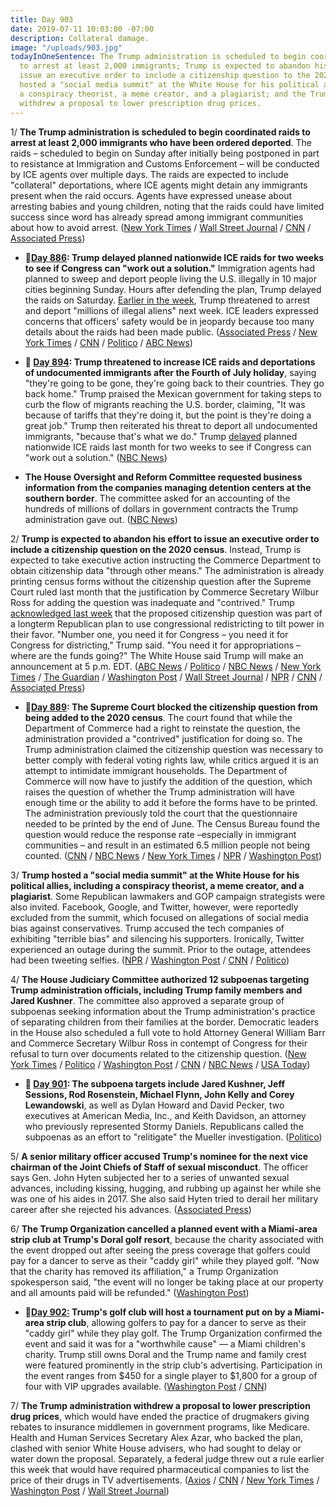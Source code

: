 ```yaml
---
title: Day 903
date: 2019-07-11 10:03:00 -07:00
description: Collateral damage.
image: "/uploads/903.jpg"
todayInOneSentence: The Trump administration is scheduled to begin coordinated raids
  to arrest at least 2,000 immigrants; Trump is expected to abandon his effort to
  issue an executive order to include a citizenship question to the 2020 census; Trump
  hosted a "social media summit" at the White House for his political allies, including
  a conspiracy theorist, a meme creator, and a plagiarist; and the Trump administration
  withdrew a proposal to lower prescription drug prices.
---
```


1/ **The Trump administration is scheduled to begin coordinated raids to arrest at least 2,000 immigrants who have been ordered deported**. The raids – scheduled to begin on Sunday after initially being postponed in part to resistance at Immigration and Customs Enforcement – will be conducted by ICE agents over multiple days. The raids are expected to include "collateral" deportations, where ICE agents might detain any immigrants present when the raid occurs. Agents have expressed unease about arresting babies and young children, noting that the raids could have limited success since word has already spread among immigrant communities about how to avoid arrest. ([New York Times](https://www.nytimes.com/2019/07/11/us/politics/ice-families-deport.html) / [Wall Street Journal](https://www.wsj.com/articles/ice-to-launch-round-up-of-undocumented-immigrants-sunday-11562849273) / [CNN](https://www.cnn.com/2019/07/11/politics/ice-raids-undocumented-immigrants/index.html) / [Associated Press](https://apnews.com/040b015baf0b4292bc141cd888df6602))

* **📌[Day 886](https://whatthefuckjusthappenedtoday.com/2019/06/24/day-886/#2-trump-delayed-planned-nationwide-i): Trump delayed planned nationwide ICE raids for two weeks to see if Congress can "work out a solution."** Immigration agents had planned to sweep and deport people living the U.S. illegally in 10 major cities beginning Sunday. Hours after defending the plan, Trump delayed the raids on Saturday. [Earlier in the week](https://whatthefuckjusthappenedtoday.com/2019/06/18/day-880/#1-trump-threatened-to-arrest-and-dep), Trump threatened to arrest and deport "millions of illegal aliens" next week. ICE leaders expressed concerns that officers' safety would be in jeopardy because too many details about the raids had been made public. ([Associated Press](https://apnews.com/70c173c8d213438e9fbef4d1f2bba07b) / [New York Times](https://www.nytimes.com/2019/06/22/us/politics/trump-ice-raids.html) / [CNN](https://www.cnn.com/2019/06/22/politics/ice-raids-sunday-10-cities-donald-trump-defends-arrests/index.html) / [Politico](https://www.politico.com/story/2019/06/22/trump-defends-immigration-actions-1376706) / [ABC News](https://abcnews.go.com/Politics/president-trump-hold-off-deportation-raids-weeks/story?id=63880563))

* **📌 [Day 894](https://whatthefuckjusthappenedtoday.com/2019/07/02/day-894/#4-trump-threatened-to-increase-ice-r): Trump threatened to increase ICE raids and deportations of undocumented immigrants after the Fourth of July holiday**, saying "they're going to be gone, they're going back to their countries. They go back home." Trump praised the Mexican government for taking steps to curb the flow of migrants reaching the U.S. border, claiming, "It was because of tariffs that they're doing it, but the point is they're doing a great job." Trump then reiterated his threat to deport all undocumented immigrants, "because that's what we do." Trump [delayed](https://whatthefuckjusthappenedtoday.com/2019/06/24/day-886/#2-trump-delayed-planned-nationwide-i) planned nationwide ICE raids last month for two weeks to see if Congress can "work out a solution." ([NBC News](https://www.nbcnews.com/politics/donald-trump/trump-says-more-deportations-ahead-after-independence-day-n1025516))

* **The House Oversight and Reform Committee requested business information from the companies managing detention centers at the southern border**. The committee asked for an accounting of the hundreds of millions of dollars in government contracts the Trump administration gave out. ([NBC News](https://www.nbcnews.com/politics/congress/house-democrats-seek-documents-profit-companies-detaining-migrants-n1028591))

2/ **Trump is expected to abandon his effort to issue an executive order to include a citizenship question on the 2020 census**. Instead, Trump is expected to take executive action instructing the Commerce Department to obtain citizenship data "through other means." The administration is already printing census forms without the citizenship question after the Supreme Court ruled last month that the justification by Commerce Secretary Wilbur Ross for adding the question was inadequate and "contrived." Trump [acknowledged last week](https://www.theguardian.com/us-news/2019/jul/11/trump-census-citizenship-question-supreme-court) that the proposed citizenship question was part of a longterm Republican plan to use congressional redistricting to tilt power in their favor. "Number one, you need it for Congress – you need it for Congress for districting," Trump said. "You need it for appropriations – where are the funds going?" The White House said Trump will make an announcement at 5 p.m. EDT. ([ABC News](https://abcnews.go.com/Politics/trump-expected-announce-executive-action-adding-citizenship-question/story?id=64262805) / [Politico](https://www.politico.com/story/2019/07/11/trump-expected-to-take-executive-action-to-add-citizenship-question-to-census-1405893) / [NBC News](https://www.nbcnews.com/politics/donald-trump/trump-expected-order-citizenship-question-added-census-n1028656) / [New York Times](https://www.nytimes.com/2019/07/11/us/politics/census-executive-action.html) / [The Guardian](https://www.theguardian.com/us-news/2019/jul/11/trump-census-citizenship-question-supreme-court) / [Washington Post](https://www.washingtonpost.com/politics/trump-to-hold-news-conference-on-census-as-he-mulls-executive-action-to-add-a-citizenship-question/2019/07/11/c0eb7cb6-a3c8-11e9-b8c8-75dae2607e60_story.html) / [Wall Street Journal](https://www.wsj.com/articles/trump-to-hold-news-conference-on-census-citizenship-question-11562845502) / [NPR](https://www.npr.org/2019/07/11/739858115/trump-expected-to-renew-push-for-census-citizenship-question-with-executive-acti) / [CNN](https://www.cnn.com/2019/07/11/politics/trump-census-executive-action/index.html) / [Associated Press](https://apnews.com/18db0fba2743496daeb27a92915bb260))

* **📌[Day 889](https://whatthefuckjusthappenedtoday.com/2019/06/27/day-889/#1-the-supreme-court-blocked-the-citi): The Supreme Court blocked the citizenship question from being added to the 2020 census**. The court found that while the Department of Commerce had a right to reinstate the question, the administration provided a "contrived" justification for doing so. The Trump administration claimed the citizenship question was necessary to better comply with federal voting rights law, while critics argued it is an attempt to intimidate immigrant households. The Department of Commerce will now have to justify the addition of the question, which raises the question of whether the Trump administration will have enough time or the ability to add it before the forms have to be printed. The administration previously told the court that the questionnaire needed to be printed by the end of June. The Census Bureau found the question would reduce the response rate –especially in immigrant communities – and result in an estimated 6.5 million people not being counted. ([CNN](https://www.cnn.com/2019/06/27/politics/census-supreme-court/index.html) / [NBC News](https://www.nbcnews.com/politics/supreme-court/supreme-court-tosses-citizenship-question-2020-census-forms-victory-democratic-n1014651) / [New York Times](https://www.nytimes.com/2019/06/27/us/politics/census-citizenship-question-supreme-court.html) / [NPR](https://www.npr.org/2019/06/27/717635291/supreme-court-leaves-citizenship-question-blocked-from-2020-census) / [Washington Post](https://www.washingtonpost.com/news/politics/wp/2019/06/27/in-mixed-ruling-supreme-court-blocks-census-citizenship-question-for-now-calling-trump-administrations-explanation-contrived/))

3/ **Trump hosted a "social media summit" at the White House for his political allies, including a conspiracy theorist, a meme creator, and a plagiarist**. Some Republican lawmakers and GOP campaign strategists were also invited. Facebook, Google, and Twitter, however, were reportedly excluded from the summit, which focused on allegations of social media bias against conservatives. Trump accused the tech companies of exhibiting "terrible bias" and silencing his supporters. Ironically, Twitter experienced an outage during the summit. Prior to the outage, attendees had been tweeting selfies. ([NPR](https://www.npr.org/2019/07/11/740579940/white-house-social-media-summit-leaves-out-key-players) / [Washington Post](https://www.washingtonpost.com/technology/2019/07/11/we-will-not-let-them-get-away-with-it-trump-threatens-social-media-ahead-white-house-summit/) / [CNN](https://www.cnn.com/2019/07/10/tech/white-house-social-media-summit/index.html) / [Politico](https://www.politico.com/story/2019/07/11/twitter-outage-white-house-summit-1408505))

4/ **The House Judiciary Committee authorized 12 subpoenas targeting Trump administration officials, including Trump family members and Jared Kushner**. The committee also approved a separate group of subpoenas seeking information about the Trump administration's practice of separating children from their families at the border. Democratic leaders in the House also scheduled a full vote to hold Attorney General William Barr and Commerce Secretary Wilbur Ross in contempt of Congress for their refusal to turn over documents related to the citizenship question. ([New York Times](https://www.nytimes.com/2019/07/11/us/politics/mueller-subpoena.html) / [Politico](https://www.politico.com/story/2019/07/11/house-judiciary-approves-subpoenas-for-12-key-mueller-witnesses-including-jared-kushner-1407428) / [Washington Post](https://www.washingtonpost.com/politics/house-panel-poised-to-subpoena-kushner-sessions-and-10-others-with-ties-to-trump/2019/07/11/01585dc2-a3cf-11e9-b8c8-75dae2607e60_story.html) / [CNN](https://www.cnn.com/2019/07/11/politics/jared-kushner-subpoena/index.html) / [NBC News](https://www.nbcnews.com/politics/congress/house-judiciary-committee-votes-authorize-subpoenas-trump-officials-n1028756) / [USA Today](https://www.usatoday.com/story/news/politics/2019/07/11/house-panel-approves-subpoenas-12-trump-aides-and-associates-kushner-enquirer-execs/1703085001/))

* **📌 [Day 901](https://whatthefuckjusthappenedtoday.com/2019/07/09/day-901/#5-the-house-judiciary-committee-will): The subpoena targets include Jared Kushner, Jeff Sessions, Rod Rosenstein, Michael Flynn, John Kelly and Corey Lewandowski**, as well as Dylan Howard and David Pecker, two executives at American Media, Inc., and Keith Davidson, an attorney who previously represented Stormy Daniels. Republicans called the subpoenas as an effort to "relitigate" the Mueller investigation. ([Politico](https://www.politico.com/story/2019/07/09/house-dems-prep-subpoenas-for-jared-kushner-jeff-sessions-and-10-other-mueller-witnesses-1402876))

5/ **A senior military officer accused Trump's nominee for the next vice chairman of the Joint Chiefs of Staff of sexual misconduct**. The officer says Gen. John Hyten subjected her to a series of unwanted sexual advances, including kissing, hugging, and rubbing up against her while she was one of his aides in 2017. She also said Hyten tried to derail her military career after she rejected his advances. ([Associated Press](https://apnews.com/08a297df36e947a7888fde64acebdec5))

6/ **The Trump Organization cancelled a planned event with a Miami-area strip club at Trump's Doral golf resort**, because the charity associated with the event dropped out after seeing the press coverage that golfers could pay for a dancer to serve as their "caddy girl" while they played golf. "Now that the charity has removed its affiliation," a Trump Organization spokesperson said, "the event will no longer be taking place at our property and all amounts paid will be refunded."  ([Washington Post](https://www.washingtonpost.com/politics/nonprofit-pulls-out-of-strip-club-sponsored-golf-tournament-at-trump-club/2019/07/10/d1fb8760-a352-11e9-b8c8-75dae2607e60_story.html?utm_term=.74fd003ea94c))

* **📌[Day 902:](https://whatthefuckjusthappenedtoday.com/#4-trumps-golf-club-will-host-a-tourn) Trump's golf club will host a tournament put on by a Miami-area strip club**, allowing golfers to pay for a dancer to serve as their "caddy girl" while they play golf. The Trump Organization confirmed the event and said it was for a "worthwhile cause" — a Miami children's charity. Trump still owns Doral and the Trump name and family crest were featured prominently in the strip club's advertising. Participation in the event ranges from $450 for a single player to $1,800 for a group of four with VIP upgrades available. ([Washington Post](https://www.washingtonpost.com/politics/strip-club-to-host-golf-tournament-at-trump-resort-in-south-florida/2019/07/09/52a83504-a266-11e9-bd56-eac6bb02d01d_story.html) / [CNN](https://www.cnn.com/2019/07/10/politics/trump-doral-resort-strip-club-tournament/index.html))

7/ **The Trump administration withdrew a proposal to lower prescription drug prices**, which would have ended the practice of drugmakers giving rebates to insurance middlemen in government programs, like Medicare. Health and Human Services Secretary Alex Azar, who backed the plan, clashed with senior White House advisers, who had sought to delay or water down the proposal. Separately, a federal judge threw out a rule earlier this week that would have required pharmaceutical companies to list the price of their drugs in TV advertisements. ([Axios](https://www.axios.com/trump-drug-prices-plan-pharma-ec527a14-0287-492b-937d-a7144c47b734.html) / [CNN](https://www.cnn.com/2019/07/11/politics/trump-drops-drug-price-proposal/index.html) / [New York Times](https://www.nytimes.com/2019/07/11/health/drug-prices-rebate-donald-trump.html) / [Washington Post](https://www.washingtonpost.com/business/economy/white-house-kills-key-drug-pricing-rule-to-eliminate-hidden-rebates/2019/07/11/ff595192-a3de-11e9-bd56-eac6bb02d01d_story.html) / [Wall Street Journal](https://www.wsj.com/articles/trump-administration-drops-plan-to-curb-drug-rebates-11562845155))